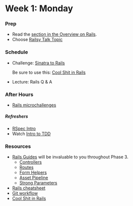 # Week 1: Monday

### Prep

- Read the [section in the Overview on Rails](../resources/intro-to-p3.md#on-rails).
- Choose [Railsy Talk Topic](../resources/railsy_talk_topics.md)

### Schedule

- Challenge: [Sinatra to Rails](../../../../sinatra-to-rails-pick-1-of-3-challenge)

  Be sure to use this: [Cool Shit in Rails](../resources/cool-shit-in-rails.md)
  
- Lecture: Rails Q & A

### After Hours

- [Rails microchallenges](../microchallenges/rails-microchallenges.md)

##### Refreshers

- [RSpec Intro](../../../../phase-3-rspec-intro-challenge)
- Watch [Intro to TDD](https://talks.devbootcamp.com/rspec-intro)

### Resources

- [Rails Guides](http://guides.rubyonrails.org/) will be invaluable to you throughout Phase 3.
  - [Controllers](http://guides.rubyonrails.org/action_controller_overview.html)
  - [Routes](http://guides.rubyonrails.org/routing.html)
  - [Form Helpers](http://guides.rubyonrails.org/form_helpers.html)
  - [Asset Pipeline](http://guides.rubyonrails.org/asset_pipeline.html)
  - [Strong Parameters](http://edgeguides.rubyonrails.org/action_controller_overview.html#strong-parameters)
- [Rails cheatsheet](http://courseware.codeschool.com/rails_for_zombies_2_cheatsheets.pdf)
- [Git workflow](../resources/git-workflow.md)
- [Cool Shit in Rails](../resources/cool-shit-in-rails.md)
